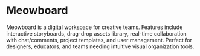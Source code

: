 # Meowboard
Meowboard is a digital workspace for creative teams. Features include interactive storyboards, drag-drop assets library, real-time collaboration with chat/comments, project templates, and user management. Perfect for designers, educators, and teams needing intuitive visual organization tools.
